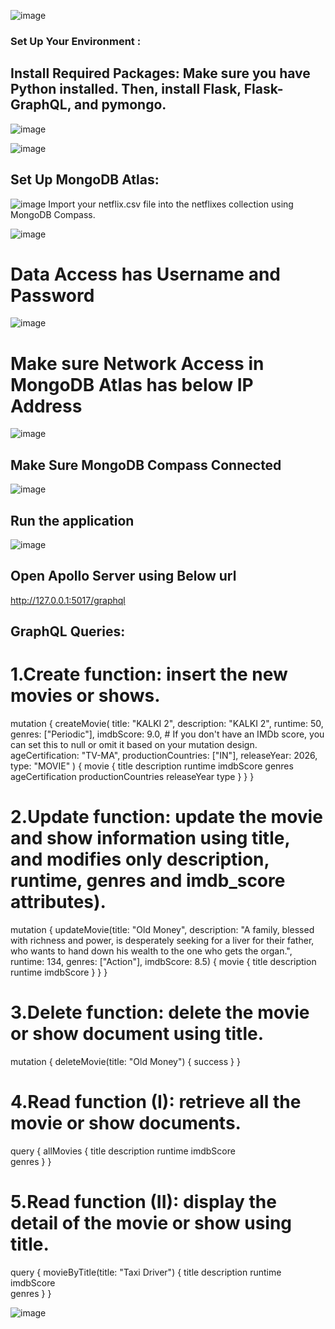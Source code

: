 ![image](https://github.com/user-attachments/assets/42850aaf-2346-46e4-99f7-5bbb00675b27)

### Set Up Your Environment :
## Install Required Packages: Make sure you have Python installed. Then, install Flask, Flask-GraphQL, and pymongo.
![image](https://github.com/user-attachments/assets/633cbe24-505d-412e-8c46-c75ae8cf82e0)

![image](https://github.com/user-attachments/assets/c0facc04-d516-4993-bbd3-1c32bb43eaaa)

## Set Up MongoDB Atlas:
![image](https://github.com/user-attachments/assets/676c6e0d-b944-4cdc-9b6e-cf12af15770a)
Import your netflix.csv file into the netflixes collection using MongoDB Compass.

![image](https://github.com/user-attachments/assets/9c5851df-91b2-428d-83ba-17280f25e235)
# Data Access has Username and Password
![image](https://github.com/user-attachments/assets/297ad680-4d0d-4e5c-b90f-1a7dc97f57a4)

# Make sure Network Access in MongoDB Atlas has below IP Address
![image](https://github.com/user-attachments/assets/bab5fbe1-cec6-4c10-be98-dd78f4a367df)

## Make Sure MongoDB Compass Connected
![image](https://github.com/user-attachments/assets/0d539bf9-e289-4cdb-81b6-06c4cda8dae4)

## Run the application
![image](https://github.com/user-attachments/assets/9fef45f5-0c53-4cd3-b09d-9038bb5bd1c2)

## Open Apollo Server using Below url
http://127.0.0.1:5017/graphql

## GraphQL Queries:
# 1.Create function: insert the new movies or shows.
mutation {
  createMovie(
    title: "KALKI 2",
    description: "KALKI 2",
    runtime: 50,
    genres: ["Periodic"],
    imdbScore: 9.0,  # If you don't have an IMDb score, you can set this to null or omit it based on your mutation design.
    ageCertification: "TV-MA",
    productionCountries: ["IN"],
    releaseYear: 2026,
    type: "MOVIE"
  ) {
    movie {
      title
      description
      runtime
      imdbScore
      genres
      ageCertification
      productionCountries
      releaseYear
      type
    }
  }
}

# 2.Update function: update the movie and show information using title, and modifies only description, runtime, genres and imdb_score attributes).
mutation {
  updateMovie(title: "Old Money", description: "A family, blessed with richness and power, is desperately seeking for a liver for their father, who wants to hand down his wealth to the one who gets the organ.", runtime: 134, genres: ["Action"], imdbScore: 8.5) {
    movie {
      title
      description
      runtime
      imdbScore
    }
  }
}

# 3.Delete function: delete the movie or show document using title.
mutation {
  deleteMovie(title: "Old Money") {
    success
  }
}

# 4.Read function (I): retrieve all the movie or show documents.
query {
  allMovies {
    title
    description
    runtime
    imdbScore  
    genres
  }
}

# 5.Read function (II): display the detail of the movie or show using title.
query {
  movieByTitle(title: "Taxi Driver") {
    title
    description
    runtime
    imdbScore  
    genres
  }
}

![image](https://github.com/user-attachments/assets/0c1e4811-4701-444d-a933-0cc9ff9c054f)







